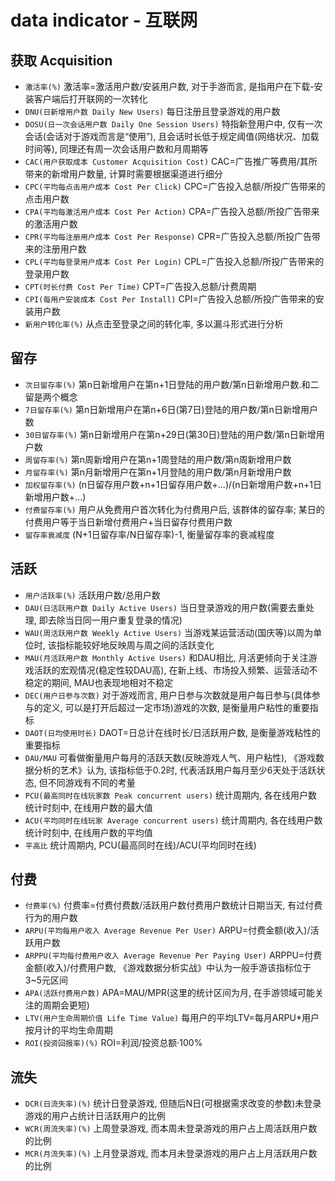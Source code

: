 # data indicator - 互联网

## 获取 Acquisition

- `激活率(%)` 激活率=激活用户数/安装用户数, 对于手游而言, 是指用户在下载-安装客户端后打开联网的一次转化
- `DNU(日新增用户数 Daily New Users)` 每日注册且登录游戏的用户数
- `DOSU(日一次会话用户数 Daily One Session Users)` 特指新登用户中, 仅有一次会话(会话对于游戏而言是“使用”), 且会话时长低于规定阈值(网络状况、加载时间等), 同理还有周一次会话用户数和月周期等
- `CAC(用户获取成本 Customer Acquisition Cost)` CAC=广告推广等费用/其所带来的新增用户数量, 计算时需要根据渠道进行细分
- `CPC(平均每点击用户成本 Cost Per Click)` CPC=广告投入总额/所投广告带来的点击用户数
- `CPA(平均每激活用户成本 Cost Per Action)` CPA=广告投入总额/所投广告带来的激活用户数
- `CPR(平均每注册用户成本 Cost Per Response)` CPR=广告投入总额/所投广告带来的注册用户数
- `CPL(平均每登录用户成本 Cost Per Login)` CPL=广告投入总额/所投广告带来的登录用户数
- `CPT(时长付费 Cost Per Time)` CPT=广告投入总额/计费周期
- `CPI(每用户安装成本 Cost Per Install)` CPI=广告投入总额/所投广告带来的安装用户数
- `新用户转化率(%)` 从点击至登录之间的转化率, 多以漏斗形式进行分析

## 留存

- `次日留存率(%)` 第n日新增用户在第n+1日登陆的用户数/第n日新增用户数.和二留是两个概念
- `7日留存率(%)` 第n日新增用户在第n+6日(第7日)登陆的用户数/第n日新增用户数
- `30日留存率(%)` 第n日新增用户在第n+29日(第30日)登陆的用户数/第n日新增用户数
- `周留存率(%)` 第n周新增用户在第n+1周登陆的用户数/第n周新增用户数
- `月留存率(%)` 第n月新增用户在第n+1月登陆的用户数/第n月新增用户数
- `加权留存率(%)` (n日留存用户数+n+1日留存用户数+...)/(n日新增用户数+n+1日新增用户数+...)
- `付费留存率(%)` 用户从免费用户首次转化为付费用户后, 该群体的留存率; 某日的付费用户等于当日新增付费用户+当日留存付费用户数
- `留存率衰减度` (N+1日留存率/N日留存率)-1, 衡量留存率的衰减程度

## 活跃

- `用户活跃率(%)` 活跃用户数/总用户数
- `DAU(日活跃用户数 Daily Active Users)` 当日登录游戏的用户数(需要去重处理, 即去除当日同一用户重复登录的情况)
- `WAU(周活跃用户数 Weekly Active Users)` 当游戏某运营活动(国庆等)以周为单位时, 该指标能较好地反映周与周之间的活跃变化
- `MAU(月活跃用户数 Monthly Active Users)` 和DAU相比, 月活更倾向于关注游戏活跃的宏观情况(稳定性较DAU高), 在新上线、市场投入频繁、运营活动不稳定的期间, MAU也表现地相对不稳定
- `DEC(用户日参与次数)` 对于游戏而言, 用户日参与次数就是用户每日参与(具体参与的定义, 可以是打开后超过一定市场)游戏的次数, 是衡量用户粘性的重要指标
- `DAOT(日均使用时长)` DAOT=日总计在线时长/日活跃用户数, 是衡量游戏粘性的重要指标
- `DAU/MAU` 可看做衡量用户每月的活跃天数(反映游戏人气、用户粘性), 《游戏数据分析的艺术》认为, 该指标低于0.2时, 代表活跃用户每月至少6天处于活跃状态, 但不同游戏有不同的考量
- `PCU(最高同时在线玩家数 Peak concurrent users)` 统计周期内, 各在线用户数统计时刻中, 在线用户数的最大值
- `ACU(平均同时在线玩家 Average concurrent users)` 统计周期内, 各在线用户数统计时刻中, 在线用户数的平均值
- `平高比` 统计周期内, PCU(最高同时在线)/ACU(平均同时在线)

## 付费

- `付费率(%)` 付费率=付费付费数/活跃用户数付费用户数统计日期当天, 有过付费行为的用户数
- `ARPU(平均每用户收入 Average Revenue Per User)` ARPU=付费金额(收入)/活跃用户数
- `ARPPU(平均每付费用户收入 Average Revenue Per Paying User)` ARPPU=付费金额(收入)/付费用户数, 《游戏数据分析实战》中认为一般手游该指标位于3~5元区间
- `APA(活跃付费用户数)` APA=MAU/MPR(这里的统计区间为月, 在手游领域可能关注的周期会更短)
- `LTV(用户生命周期价值 Life Time Value)` 每用户的平均LTV=每月ARPU*用户按月计的平均生命周期
- `ROI(投资回报率)(%)` ROI=利润/投资总额·100%

## 流失

- `DCR(日流失率)(%)` 统计日登录游戏, 但随后N日(可根据需求改变的参数)未登录游戏的用户占统计日活跃用户的比例
- `WCR(周流失率)(%)` 上周登录游戏, 而本周未登录游戏的用户占上周活跃用户数的比例
- `MCR(月流失率)(%)` 上月登录游戏, 而本月未登录游戏的用户占上月活跃用户数的比例
